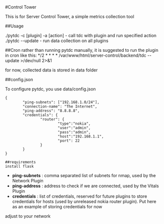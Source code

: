 #Control Tower

This is for Server Control Tower, a simple metrics collection tool

##Usage

./pytdc -c [plugin] -a [action]   - call tdc with plugin and run specified action
./pytdc --update - run data collection on all plugins

##Cron
rather than running pytdc manually, it is suggested to run the plugin in cron like this:
*/2 * * * * /var/www/html/server-control/backend/tdc --update >/dev/null 2>&1

for now, collected data is stored in data folder

##config.json

To configure pytdc, you use data/config.json

```
{
        "ping-subnets": ["192.168.1.0/24"],
        "connection-name": "The Internet",
        "ping-address": "8.8.8.8",
        "credentials": {
                "router": {
                        "type":"nokia",
                        "user":"admin",
                        "pass":"admin",
                        "host":"192.168.1.1",
                        "port": 22
                }
        }
}

##requirements
install flask

```

- **ping-subnets** : comma separated list of subnets for nmap, used by the Network Plugin
- **ping-address** : address to check if we are connected, used by the Vitals Plugin
- **credentials** : list of credentials, reserved for future plugins to store credentials for hosts (used by unreleased nokia router plugin). Put here as an example of storing credentials for now

adjust to your network
